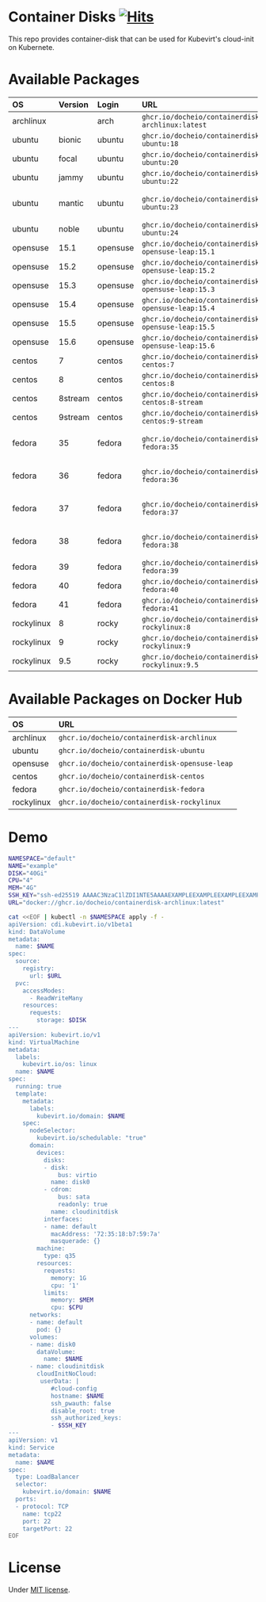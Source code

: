 # Container Disks [![Hits](https://hits.seeyoufarm.com/api/count/incr/badge.svg?url=https%3A%2F%2Fgithub.com%2Fdocheio%2Fcontainer-disks&count_bg=%2379C83D&title_bg=%23555555&icon=&icon_color=%23E7E7E7&title=view&edge_flat=false)](https://hits.seeyoufarm.com)
This repo provides container-disk that can be used for Kubevirt's cloud-init on Kubernete.

# Available Packages
| OS         | Version | Login    | URL                                                | Detail            |
|:-----------|:--------|:---------|:---------------------------------------------------|:------------------|
| archlinux  |         | arch     | `ghcr.io/docheio/containerdisk-archlinux:latest`   |                   |
| ubuntu     | bionic  | ubuntu   | `ghcr.io/docheio/containerdisk-ubuntu:18`          |                   |
| ubuntu     | focal   | ubuntu   | `ghcr.io/docheio/containerdisk-ubuntu:20`          |                   |
| ubuntu     | jammy   | ubuntu   | `ghcr.io/docheio/containerdisk-ubuntu:22`          |                   |
| ubuntu     | mantic  | ubuntu   | `ghcr.io/docheio/containerdisk-ubuntu:23`          | No longer updated |
| ubuntu     | noble   | ubuntu   | `ghcr.io/docheio/containerdisk-ubuntu:24`          |                   |
| opensuse   | 15.1    | opensuse | `ghcr.io/docheio/containerdisk-opensuse-leap:15.1` |                   |
| opensuse   | 15.2    | opensuse | `ghcr.io/docheio/containerdisk-opensuse-leap:15.2` |                   |
| opensuse   | 15.3    | opensuse | `ghcr.io/docheio/containerdisk-opensuse-leap:15.3` |                   |
| opensuse   | 15.4    | opensuse | `ghcr.io/docheio/containerdisk-opensuse-leap:15.4` |                   |
| opensuse   | 15.5    | opensuse | `ghcr.io/docheio/containerdisk-opensuse-leap:15.5` |                   |
| opensuse   | 15.6    | opensuse | `ghcr.io/docheio/containerdisk-opensuse-leap:15.6` |                   |
| centos     | 7       | centos   | `ghcr.io/docheio/containerdisk-centos:7`           |                   |
| centos     | 8       | centos   | `ghcr.io/docheio/containerdisk-centos:8`           |                   |
| centos     | 8stream | centos   | `ghcr.io/docheio/containerdisk-centos:8-stream`    |                   |
| centos     | 9stream | centos   | `ghcr.io/docheio/containerdisk-centos:9-stream`    |                   |
| fedora     | 35      | fedora   | `ghcr.io/docheio/containerdisk-fedora:35`          | No longer updated |
| fedora     | 36      | fedora   | `ghcr.io/docheio/containerdisk-fedora:36`          | No longer updated |
| fedora     | 37      | fedora   | `ghcr.io/docheio/containerdisk-fedora:37`          | No longer updated |
| fedora     | 38      | fedora   | `ghcr.io/docheio/containerdisk-fedora:38`          | No longer updated |
| fedora     | 39      | fedora   | `ghcr.io/docheio/containerdisk-fedora:39`          |                   |
| fedora     | 40      | fedora   | `ghcr.io/docheio/containerdisk-fedora:40`          |                   |
| fedora     | 41      | fedora   | `ghcr.io/docheio/containerdisk-fedora:41`          |                   |
| rockylinux | 8       | rocky    | `ghcr.io/docheio/containerdisk-rockylinux:8`       |                   |
| rockylinux | 9       | rocky    | `ghcr.io/docheio/containerdisk-rockylinux:9`       |                   |
| rockylinux | 9.5     | rocky    | `ghcr.io/docheio/containerdisk-rockylinux:9.5`     |                   |

# Available Packages on Docker Hub
| OS         | URL                                                |
|:-----------|:---------------------------------------------------|
| archlinux  | `ghcr.io/docheio/containerdisk-archlinux`          |
| ubuntu     | `ghcr.io/docheio/containerdisk-ubuntu`             |
| opensuse   | `ghcr.io/docheio/containerdisk-opensuse-leap`      |
| centos     | `ghcr.io/docheio/containerdisk-centos`             |
| fedora     | `ghcr.io/docheio/containerdisk-fedora`             |
| rockylinux | `ghcr.io/docheio/containerdisk-rockylinux`         |

# Demo
```bash
NAMESPACE="default"
NAME="example"
DISK="40Gi"
CPU="4"
MEM="4G"
SSH_KEY="ssh-ed25519 AAAAC3NzaC1lZDI1NTE5AAAAEXAMPLEEXAMPLEEXAMPLEEXAMPLEEXAMPLEEXAMPLEOO example"
URL="docker://ghcr.io/docheio/containerdisk-archlinux:latest"

cat <<EOF | kubectl -n $NAMESPACE apply -f -
apiVersion: cdi.kubevirt.io/v1beta1
kind: DataVolume
metadata:
  name: $NAME
spec:
  source:
    registry:
      url: $URL
  pvc:
    accessModes:
      - ReadWriteMany
    resources:
      requests:
        storage: $DISK
---
apiVersion: kubevirt.io/v1
kind: VirtualMachine
metadata:
  labels:
    kubevirt.io/os: linux
  name: $NAME
spec:
  running: true
  template:
    metadata:
      labels:
        kubevirt.io/domain: $NAME
    spec:
      nodeSelector:
        kubevirt.io/schedulable: "true"
      domain:
        devices:
          disks:
          - disk:
              bus: virtio
            name: disk0
          - cdrom:
              bus: sata
              readonly: true
            name: cloudinitdisk
          interfaces:
          - name: default
            macAddress: '72:35:18:b7:59:7a'
            masquerade: {}
        machine:
          type: q35
        resources:
          requests:
            memory: 1G
            cpu: '1'
          limits:
            memory: $MEM
            cpu: $CPU
      networks:
      - name: default
        pod: {}
      volumes:
      - name: disk0
        dataVolume:
          name: $NAME
      - name: cloudinitdisk
        cloudInitNoCloud:
         userData: |
            #cloud-config
            hostname: $NAME
            ssh_pwauth: false
            disable_root: true
            ssh_authorized_keys:
            - $SSH_KEY
---
apiVersion: v1
kind: Service
metadata:
  name: $NAME
spec:
  type: LoadBalancer
  selector:
    kubevirt.io/domain: $NAME
  ports:
  - protocol: TCP
    name: tcp22
    port: 22
    targetPort: 22
EOF
```

# License
Under [MIT license](https://en.wikipedia.org/wiki/MIT_License).
